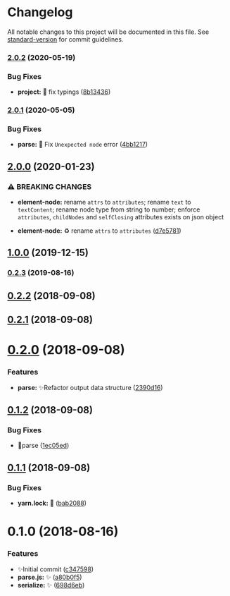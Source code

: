 # Changelog

All notable changes to this project will be documented in this file. See [standard-version](https://github.com/conventional-changelog/standard-version) for commit guidelines.

### [2.0.2](https://github.com/vivaxy/WXML/compare/v2.0.1...v2.0.2) (2020-05-19)


### Bug Fixes

* **project:** :bug: fix typings ([8b13436](https://github.com/vivaxy/WXML/commit/8b13436dd1dbffd1153e7eb13c859b4bed576a2f))

### [2.0.1](https://github.com/vivaxy/WXML/compare/v2.0.0...v2.0.1) (2020-05-05)


### Bug Fixes

* **parse:** :bug: Fix `Unexpected node` error ([4bb1217](https://github.com/vivaxy/WXML/commit/4bb1217))

## [2.0.0](https://github.com/vivaxy/WXML/compare/v1.0.0...v2.0.0) (2020-01-23)


### ⚠ BREAKING CHANGES

* **element-node:** rename `attrs` to `attributes`; rename `text` to `textContent`; rename node type from string to number; enforce `attributes`, `childNodes` and `selfClosing` attributes exists on json object

* **element-node:** :recycle: rename `attrs` to `attributes` ([d7e5781](https://github.com/vivaxy/WXML/commit/d7e5781))

## [1.0.0](https://github.com/vivaxy/WXML/compare/v0.2.3...v1.0.0) (2019-12-15)

### [0.2.3](https://github.com/vivaxy/WXML/compare/v0.2.2...v0.2.3) (2019-08-16)

<a name="0.2.2"></a>
## [0.2.2](https://github.com/vivaxy/WXML/compare/v0.2.1...v0.2.2) (2018-09-08)



<a name="0.2.1"></a>
## [0.2.1](https://github.com/vivaxy/WXML/compare/v0.2.0...v0.2.1) (2018-09-08)



<a name="0.2.0"></a>
# [0.2.0](https://github.com/vivaxy/WXML/compare/v0.1.2...v0.2.0) (2018-09-08)


### Features

* **parse:** :sparkles:Refactor output data structure ([2390d16](https://github.com/vivaxy/WXML/commit/2390d16))



<a name="0.1.2"></a>
## [0.1.2](https://github.com/vivaxy/WXML/compare/v0.1.1...v0.1.2) (2018-09-08)


### Bug Fixes

* :bug:parse ([1ec05ed](https://github.com/vivaxy/WXML/commit/1ec05ed))



<a name="0.1.1"></a>
## [0.1.1](https://github.com/vivaxy/WXML/compare/v0.1.0...v0.1.1) (2018-09-08)


### Bug Fixes

* **yarn.lock:** :bug: ([bab2088](https://github.com/vivaxy/WXML/commit/bab2088))



<a name="0.1.0"></a>
# 0.1.0 (2018-08-16)


### Features

* :sparkles:Initial commit ([c347598](https://github.com/vivaxy/WXML/commit/c347598))
* **parse.js:** :sparkles: ([a80b0f5](https://github.com/vivaxy/WXML/commit/a80b0f5))
* **serialize:** :sparkles: ([698d6eb](https://github.com/vivaxy/WXML/commit/698d6eb))
